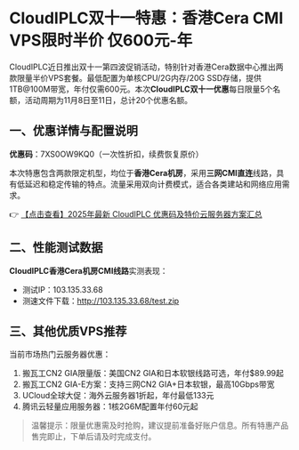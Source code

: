 # CloudIPLC双十一特惠：香港Cera CMI VPS限时半价 仅600元-年

CloudIPLC近日推出双十一第四波促销活动，特别针对香港Cera数据中心推出两款限量半价VPS套餐。最低配置为单核CPU/2G内存/20G SSD存储，提供1TB@100M带宽，年付仅需600元。本次**CloudIPLC双十一优惠**每日限量5个名额，活动周期为11月8日至11日，总计20个优惠名额。

## 一、优惠详情与配置说明

**优惠码**：7XS0OW9KQ0（一次性折扣，续费恢复原价）

本次特惠包含两款限定机型，均位于**香港Cera机房**，采用**三网CMI直连**线路，具有低延迟和稳定传输的特点。流量采用双向计费模式，适合各类建站和网络应用需求。

👉 [【点击查看】2025年最新 CloudIPLC 优惠码及特价云服务器方案汇总](https://bit.ly/cloudiplc)

## 二、性能测试数据

**CloudIPLC香港Cera机房CMI线路**实测表现：

- 测试IP：103.135.33.68
- 测速文件下载：http://103.135.33.68/test.zip

## 三、其他优质VPS推荐

当前市场热门云服务器优惠：

1. 搬瓦工CN2 GIA限量版：美国CN2 GIA和日本软银线路可选，年付$89.99起
2. 搬瓦工CN2 GIA-E方案：支持三网CN2 GIA+日本软银，最高10Gbps带宽
3. UCloud全球大促：海外云服务器1折起，年付最低133元
4. 腾讯云轻量应用服务器：1核2G6M配置年付60元起

> 温馨提示：限量优惠需及时抢购，建议提前准备好账户信息。所有特惠产品售完即止，下单后请及时完成支付。